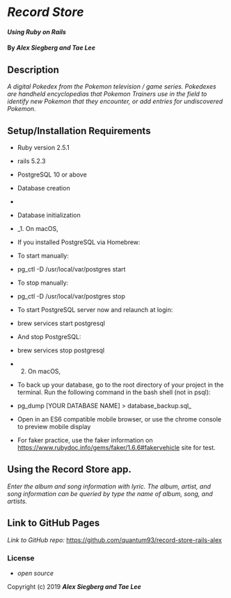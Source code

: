 # _Record Store_

#### _Using Ruby on Rails_

#### By _**Alex Siegberg and Tae Lee**_

## Description

_A digital Pokedex from the Pokemon television / game series. Pokedexes are handheld encyclopedias that Pokemon Trainers use in the field to identify new Pokemon that they encounter, or add entries for undiscovered Pokemon._

## Setup/Installation Requirements

* Ruby version 2.5.1
* rails 5.2.3
* PostgreSQL 10 or above
* Database creation
*
* Database initialization
* _1. On macOS,
* If you installed PostgreSQL via Homebrew:
* To start manually:
* pg_ctl -D /usr/local/var/postgres start
* To stop manually:
* pg_ctl -D /usr/local/var/postgres stop
* To start PostgreSQL server now and relaunch at login:
* brew services start postgresql
* And stop PostgreSQL:
* brew services stop postgresql
* 2. On macOS,
* To back up your database, go to the root directory of your project in the terminal. Run the following command in the bash shell (not in psql):
* pg_dump [YOUR DATABASE NAME] > database_backup.sql_

* Open in an ES6 compatible mobile browser, or use the chrome console to preview mobile display
* For faker practice, use the faker information on https://www.rubydoc.info/gems/faker/1.6.6#fakervehicle site for test.

## Using the Record Store app.

_Enter the album and song information with lyric. The album, artist, and song information can be queried by type the name of album, song, and artists._

## Link to GitHub Pages

_Link to GitHub repo:_
https://github.com/quantum93/record-store-rails-alex

### License

* _open source_

Copyright (c) 2019 **_Alex Siegberg and Tae Lee_**
